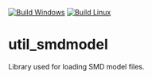 [![Build Windows](https://github.com/Silverlan/util_smdmodel/actions/workflows/pragma-windows-ci.yml/badge.svg)](https://github.com/Silverlan/util_smdmodel/actions/workflows/pragma-windows-ci.yml) [![Build Linux](https://github.com/Silverlan/util_smdmodel/actions/workflows/pragma-linux-ci.yml/badge.svg)](https://github.com/Silverlan/util_smdmodel/actions/workflows/pragma-linux-ci.yml)

# util_smdmodel
Library used for loading SMD model files.
